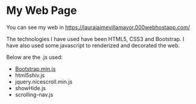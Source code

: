 # My Web Page

You can see my web in https://laurajaimevillamayor.000webhostapp.com/

The technologies I have used have been HTML5, CSS3 and Bootstrap. 
I have also used some javascript to renderized and decorated the web.

Below are the .js used:

* [Bootstrap.min.js](http://getbootstrap.com/docs/4.0/getting-started/download/)
* html5shiv.js
* jquery.nicescroll.min.js
* showHide.js
* scrolling-nav.js
